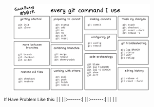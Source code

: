 
</div>

<p align="center">
  <img width=90% src="https://github.com/RobertoGol/2Course/blob/main/study_materials/ef7a2059acc9cbf9.png" alt="Pictere" />
</p>
 If Have Problem Like this:
|    |    |
|:-------:|    |
|:-------:|    |
|    |    |

